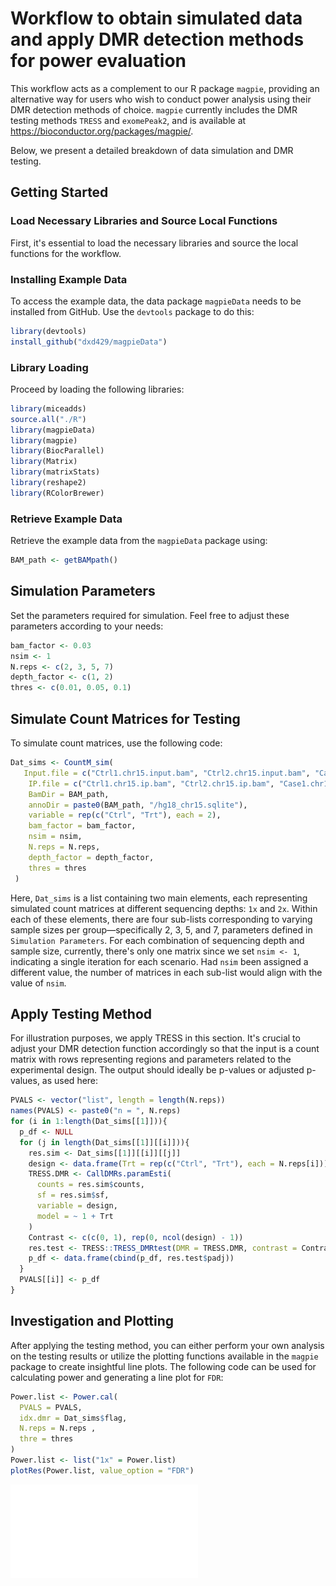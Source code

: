 
# Workflow to obtain simulated data and apply DMR detection methods for power evaluation

This workflow acts as a complement to our R package `magpie`, providing an alternative way for users who wish to conduct power analysis using their DMR detection methods of choice. `magpie` currently includes the DMR testing methods `TRESS` and `exomePeak2`, and is available at https://bioconductor.org/packages/magpie/.

Below, we present a detailed breakdown of data simulation and DMR testing.

## Getting Started

### Load Necessary Libraries and Source Local Functions

First, it's essential to load the necessary libraries and source the local functions for the workflow.

### Installing Example Data

To access the example data, the data package `magpieData` needs to be installed from GitHub. Use the `devtools` package to do this:

```R
library(devtools)
install_github("dxd429/magpieData")
```

### Library Loading

Proceed by loading the following libraries:

```R
library(miceadds)
source.all("./R")
library(magpieData)
library(magpie)
library(BiocParallel)
library(Matrix)
library(matrixStats)
library(reshape2)
library(RColorBrewer)
```

### Retrieve Example Data

Retrieve the example data from the `magpieData` package using:

```R
BAM_path <- getBAMpath()
```

## Simulation Parameters

Set the parameters required for simulation. Feel free to adjust these parameters according to your needs:

```R
bam_factor <- 0.03
nsim <- 1
N.reps <- c(2, 3, 5, 7)
depth_factor <- c(1, 2)
thres <- c(0.01, 0.05, 0.1)
```

## Simulate Count Matrices for Testing

To simulate count matrices, use the following code:

```R
Dat_sims <- CountM_sim(
   Input.file = c("Ctrl1.chr15.input.bam", "Ctrl2.chr15.input.bam", "Case1.chr15.input.bam", "Case2.chr15.input.bam"),
    IP.file = c("Ctrl1.chr15.ip.bam", "Ctrl2.chr15.ip.bam", "Case1.chr15.ip.bam", "Case2.chr15.ip.bam"),
    BamDir = BAM_path,
    annoDir = paste0(BAM_path, "/hg18_chr15.sqlite"),
    variable = rep(c("Ctrl", "Trt"), each = 2),
    bam_factor = bam_factor,
    nsim = nsim,
    N.reps = N.reps,
    depth_factor = depth_factor,
    thres = thres
 )
```
Here, `Dat_sims` is a list containing two main elements, each representing simulated count matrices at different sequencing depths: `1x` and `2x`. Within each of these elements, there are four sub-lists corresponding to varying sample sizes per group—specifically 2, 3, 5, and 7, parameters defined in `Simulation Parameters`. For each combination of sequencing depth and sample size, currently, there's only one matrix since we set `nsim <- 1`, indicating a single iteration for each scenario. Had `nsim` been assigned a different value, the number of matrices in each sub-list would align with the value of `nsim`.

## Apply Testing Method

For illustration purposes, we apply TRESS in this section. It's crucial to adjust your DMR detection function accordingly so that the input is a count matrix with rows representing regions and parameters related to the experimental design. The output should ideally be p-values or adjusted p-values, as used here:

```R
PVALS <- vector("list", length = length(N.reps))
names(PVALS) <- paste0("n = ", N.reps)
for (i in 1:length(Dat_sims[[1]])){
  p_df <- NULL
  for (j in length(Dat_sims[[1]][[i]])){
    res.sim <- Dat_sims[[1]][[i]][[j]]
    design <- data.frame(Trt = rep(c("Ctrl", "Trt"), each = N.reps[i]))
    TRESS.DMR <- CallDMRs.paramEsti(
      counts = res.sim$counts,
      sf = res.sim$sf,
      variable = design,
      model = ~ 1 + Trt
    )
    Contrast <- c(c(0, 1), rep(0, ncol(design) - 1))
    res.test <- TRESS::TRESS_DMRtest(DMR = TRESS.DMR, contrast = Contrast)
    p_df <- data.frame(cbind(p_df, res.test$padj))
  }
  PVALS[[i]] <- p_df
}
```

## Investigation and Plotting

After applying the testing method, you can either perform your own analysis on the testing results or utilize the plotting functions available in the `magpie` package to create insightful line plots. The following code can be used for calculating power and generating a line plot for `FDR`:

```R
Power.list <- Power.cal(
  PVALS = PVALS,
  idx.dmr = Dat_sims$flag,
  N.reps = N.reps ,
  thre = thres
)
Power.list <- list("1x" = Power.list)
plotRes(Power.list, value_option = "FDR")
```

![FDR](images/fdr.pdf)
